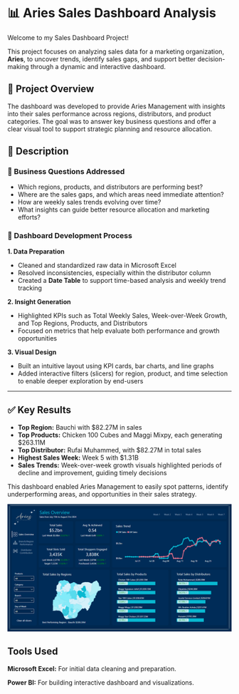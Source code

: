 # 📊 Aries Sales Dashboard Analysis

Welcome to my Sales Dashboard Project!

This project focuses on analyzing sales data for a marketing organization, **Aries**, to uncover trends, identify sales gaps, and support better decision-making through a dynamic and interactive dashboard.

## 📌 Project Overview

The dashboard was developed to provide Aries Management with insights into their sales performance across regions, distributors, and product categories. The goal was to answer key business questions and offer a clear visual tool to support strategic planning and resource allocation.

## 📄 Description

### 💼 Business Questions Addressed
- Which regions, products, and distributors are performing best?
- Where are the sales gaps, and which areas need immediate attention?
- How are weekly sales trends evolving over time?
- What insights can guide better resource allocation and marketing efforts?


### 🧠 Dashboard Development Process

**1. Data Preparation**  
- Cleaned and standardized raw data in Microsoft Excel  
- Resolved inconsistencies, especially within the distributor column  
- Created a **Date Table** to support time-based analysis and weekly trend tracking  

**2. Insight Generation**  
- Highlighted KPIs such as Total Weekly Sales, Week-over-Week Growth, and Top Regions, Products, and Distributors  
- Focused on metrics that help evaluate both performance and growth opportunities  

**3. Visual Design**  
- Built an intuitive layout using KPI cards, bar charts, and line graphs  
- Added interactive filters (slicers) for region, product, and time selection to enable deeper exploration by end-users  



---

## ✅ Key Results

- **Top Region:** Bauchi with $82.27M in sales  
- **Top Products:** Chicken 100 Cubes and Maggi Mixpy, each generating $263.11M  
- **Top Distributor:** Rufai Muhammed, with $82.27M in total sales  
- **Highest Sales Week:** Week 5 with $1.31B  
- **Sales Trends:** Week-over-week growth visuals highlighted periods of decline and improvement, guiding timely decisions  

This dashboard enabled Aries Management to easily spot patterns, identify underperforming areas, and opportunities in their sales strategy.

![image-alt](https://github.com/Assanatou-Bah/Aries-Sales-Data-Analysis/blob/main/Sales%20Overview.png?raw=true)

## Tools Used
**Microsoft Excel:** For initial data cleaning and preparation.

**Power BI:** For building interactive dashboard and visualizations.

